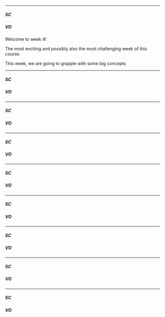 

--- 

##### SC



##### VO

Welcome to week 4!

The most exciting and possibly also the most challenging week of this course.

This week, we are going to grapple with some big concepts

--- 

##### SC



##### VO

--- 

##### SC



##### VO

--- 

##### SC



##### VO

--- 

##### SC



##### VO

--- 

##### SC



##### VO

--- 

##### SC



##### VO

--- 

##### SC



##### VO

--- 

##### SC



##### VO

